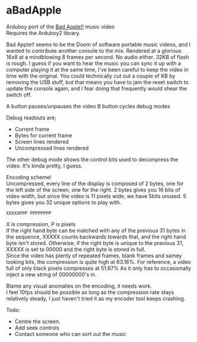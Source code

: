
# aBadApple
Arduboy port of the [Bad Apple!!](https://www.youtube.com/watch?v=G3C-VevI36s) music video <br/>
Requires the Arduboy2 library.

Bad Apple!! seems to be the Doom of software portable music videos, and I wanted to contribute another console to the mix.
Rendered at a glorious 16x8 at a mindblowing 8 frames per second. No audio either. 32KB of flash is rough. I guess if you want to hear the music you can sync it up with a computer playing it at the same time, I've been careful to keep the video in time with the original.
You could technically cut out a couple of KB by removing the USB stuff, but that means you have to jam the reset switch to update the console again, and I fear doing that frequently would shear the switch off.

A button pauses/unpauses the video
B button cycles debug modes 

Debug readouts are;
- Current frame
- Bytes for current frame
- Screen lines rendered
- Uncompressed lines rendered

The other debug mode shows the control bits used to decompress the video. It's kinda pretty, I guess.

Encoding scheme!<br/>
Uncompressed, every line of the display is composed of 2 bytes, one for the left side of the screen, one for the right. 2 bytes gives you 16 bits of video width, but since the video is 11 pixels wide, we have 5bits unused. 5 bytes gives you 32 unique options to play with.
```
XXXXXPPP PPPPPPPP
```
X is compression, P is pixels<br/>
If the right hand byte can be matched with any of the previous 31 bytes in the sequence, XXXXX counts backwards towards that, and the right hand byte isn't stored. 
Otherwise, if the right byte is unique to the previous 31, XXXXX is set to 00000 and the right byte is stored in full.
<br/> Since the video has plenty of repeated frames, blank frames and samey looking bits, the compression is quite high at 63.16%. For reference, a video full of only black pixels compresses at 51.67% As it only has to occasionally inject a new string of 00000000's in. <p/>
Blame any visual anomalies on the encoding, it needs work.<br/>I feel 10fps should be possible as long as the compression rate stays relatively steady, I just haven't tried it as my encoder tool keeps crashing. <p/>

Todo:
- Centre the screen. 
- Add seek controls
- Contact someone who can sort out the music
